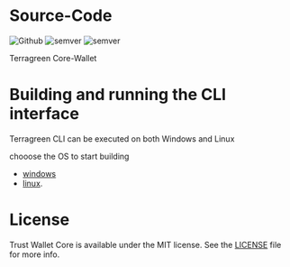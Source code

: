 # Source-Code 
![Github](https://img.shields.io/github/license/TERRAGREEN/Source-Code)
![semver](https://img.shields.io/badge/node-10.15.3-green)
![semver](https://img.shields.io/badge/terragreenCLI-1.0.0-blue)


Terragreen Core-Wallet

# Building and running the CLI interface
Terragreen CLI can be executed on both Windows and Linux

chooose the OS to start building 
- [windows](https://github.com/TERRAGREEN/Source-Code/blob/master/Windows-Setup-Guide.md) 
- [linux](https://github.com/TERRAGREEN/Source-Code/blob/master/Linux-Setup-Guide.md).

# License

Trust Wallet Core is available under the MIT license. See the [LICENSE](LICENSE) file for more info.
